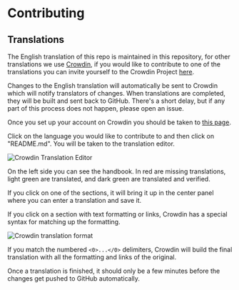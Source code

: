# Contributing

## Translations

The English translation of this repo is maintained in this repository, for
other translations we use [Crowdin](https://crowdin.com/), if you would like to
contribute to one of the translations you can invite yourself to the Crowdin
Project [here](https://crowdin.com/project/documentation-handbook/invite).

Changes to the English translation will automatically be sent to Crowdin which
will notify translators of changes. When translations are completed, they will be
built and sent back to GitHub. There's a short delay, but if any part of this
process does not happen, please open an issue.

Once you set up your account on Crowdin you should be taken to
[this page](https://crowdin.com/project/documentation-handbook).

Click on the language you would like to contribute to and then click on
"README.md". You will be taken to the translation editor.

![Crowdin Translation Editor](https://cloud.githubusercontent.com/assets/952783/12076790/291e6cac-b170-11e5-989e-4cb2925e2b38.png)

On the left side you can see the handbook. In red are missing translations,
light green are translated, and dark green are translated and verified.

If you click on one of the sections, it will bring it up in the center panel
where you can enter a translation and save it.

If you click on a section with text formatting or links, Crowdin has a special
syntax for matching up the formatting.

![Crowdin translation format](https://cloud.githubusercontent.com/assets/952783/12076803/c1a83a52-b170-11e5-9925-329b129be959.png)

If you match the numbered `<0>...</0>` delimiters, Crowdin will build the final
translation with all the formatting and links of the original.

Once a translation is finished, it should only be a few minutes before the
changes get pushed to GitHub automatically.
